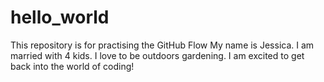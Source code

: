 # hello_world
This repository is for practising the GitHub Flow
My name is Jessica.
I am married with 4 kids.
I love to be outdoors gardening. 
I am excited to get back into the world of coding!
